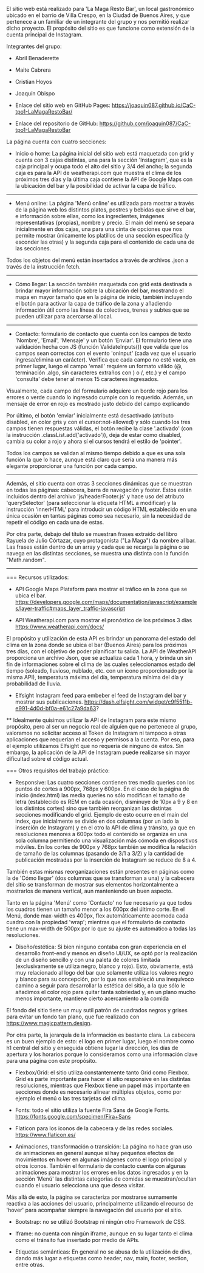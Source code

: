 El sitio web está realizado para 'La Maga Resto Bar', un local gastronómico ubicado en el barrio de Villa Crespo, en la Ciudad de Buenos Aires, y que pertenece a un familiar de un integrante del grupo y nos permitió realizar dicho proyecto. El propósito del sitio es que funcione como extensión de la cuenta principal de Instagram.


Integrantes del grupo: 
- Abril Benaderette
- Maite Cabrera
- Cristian Hoyos
- Joaquín Obispo


- Enlace del sitio web en GitHub Pages: https://joaquin087.github.io/CaC-tpo1-LaMagaRestoBar/ 
- Enlace del repositorio de GitHub: https://github.com/joaquin087/CaC-tpo1-LaMagaRestoBar





La página cuenta con cuatro secciones:
- Inicio o home: La página inicial del sitio web está maquetada con grid y cuenta con 3 cajas distintas, una para la sección 'Instagram', que es la caja principal y ocupa todo el alto del sitio y 3/4 del ancho; la segunda caja es para la API de weatherapi.com que muestra el clima de los próximos tres días y la última caja contiene la API de Google Maps con la ubicación del bar y la posibilidad de activar la capa de tráfico.

---

- Menú online: La página 'Menú online' es utilizada para mostrar a través de la página web los distintos platos, postres y bebidas que sirve el bar, e información sobre ellas, como los ingredientes, imágenes representativas (propias), nombre y precio.
El main del menú se separa inicialmente en dos cajas, una para una cinta de opciones que nos permite mostrar únicamente los platillos de una sección específica (y esconder las otras) y la segunda caja para el contenido de cada una de las secciones.

Todos los objetos del menú están insertados a través de archivos .json a través de la instrucción fetch.

---


- Cómo llegar: La sección también maquetada con grid está destinada a brindar mayor información sobre la ubicación del bar, mostrando el mapa en mayor tamaño que en la página de inicio, también incluyendo el botón para activar la capa de tráfico de la zona y añadiendo información útil como las líneas de colectivos, trenes y subtes que se pueden utilizar para acercarse al local.

---



- Contacto: formulario de contacto que cuenta con los campos de texto 'Nombre', 'Email', 'Mensaje' y un botón 'Enviar'.
El formulario tiene una validación hecha con JS (función ValidateInputs()) que valida que los campos sean correctos con el evento 'oninput' (cada vez que el usuario ingresa/elimina un carácter). Verifica que cada campo no esté vacío, en primer lugar, luego el campo 'email' requiere un formato válido (@, terminación .algo, sin caracteres extraños con ) o /, etc.) y el campo 'consulta' debe tener al menos 15 caracteres ingresados.

Visualmente, cada campo del formulario adquiere un borde rojo para los errores o verde cuando lo ingresado cumple con lo requerido. Además, un mensaje de error en rojo es mostrado justo debido del campo explicando 

Por último, el botón 'enviar' inicialmente está desactivado (atributo disabled, en color gris y con el cursor:not-allowed) y sólo cuando los tres campos tienen respuestas válidas, el botón recibe la clase '.activado' (con la instrucción .classList.add('activado')), deja de estar como disabled, cambia su color a rojo y ahora sí el cursos tendrá el estilo de 'pointer'.

Todos los campos se validan al mismo tiempo debido a que es una sola función la que lo hace, aunque está claro que sería una manera más elegante proporcionar una función por cada campo.


---



Además, el sitio cuenta con otras 3 secciones dinámicas que se muestran en todas las páginas: cabecera, barra de navegación y footer.
Estos están incluidos dentro del archivo 'js/headerFooter.js' y hace uso del atributo 'querySelector' (para seleccionar la etiqueta HTML a modificar) y la instrucción 'innerHTML' para introducir un código HTML establecido en una única ocasión en tantas páginas como sea necesario, sin la necesidad de repetir el código en cada una de estas.

Por otra parte, debajo del título se muestran frases extraído del libro Rayuela de Julio Córtazar, cuyo protagonista ("La Maga") da nombre al bar. Las frases están dentro de un array y cada que se recarga la página o se navega en las distintas secciones, se muestra una distinta con la función "Math.random".






---

=== Recursos utilizados:

- API Google Maps Plataform para mostrar el tráfico en la zona que se ubica el bar.
https://developers.google.com/maps/documentation/javascript/examples/layer-traffic#maps_layer_traffic-javascript



- API Weatherapi.com para mostrar el pronóstico de los próximos 3 días
https://www.weatherapi.com/docs/

El propósito y utilización de esta API es brindar un panorama del estado del clima en la zona donde se ubica el bar (Buenos Aires) para los próximos tres días, con el objetivo de poder planificar tu salida.
La API de WeatherAPI proporciona un archivo Json, que se actualiza cada 1 hora, y brinda un sin fin de informaciones sobre el clima de las cuales seleccionamos estado del tiempo (soleado, lluvioso, nublado, etc. con un ícono proporcionado por la misma API), temperatura máxima del día, temperatura mínima del día y probabilidad de lluvia.




- Elfsight Instagram feed para embeber el feed de Instagram del bar y mostrar sus publicaciones.
https://dash.elfsight.com/widget/c9f5511b-e991-4d0d-bf0a-e61c27a9da63?

** Idealmente quisimos utilizar la API de Instagram para este mismo propósito, pero al ser un negocio real de alguien que no pertenece al grupo, valoramos no solicitar acceso al Token de Instagram ni tampoco a otras aplicaciones que requerían el acceso y permisos a la cuenta. Por eso, para el ejemplo utilizamos Elfsight que no requería de ninguno de estos. Sin embargo, la aplicación de la API de Instagram puede realizarse sin mayor dificultad sobre el código actual.







=== Otros requisitos del trabajo práctico:


- Responsive:
Las cuatro secciones contienen tres media queries con los puntos de cortes a 900px, 768px y 600px. En el caso de la página de inicio (index.html) las media queries no sólo modifican el tamaño de letra (establecido es REM en cada ocasión, disminuye de 10px a 9 y 8 en los distintos cortes) sino que también reorganizan las distintas secciones modificando el grid.
Ejemplo de esto ocurre en el main del index, que inicialmente se divide en dos columnas (por un lado la inserción de Instagram) y en el otro la API de clima y tránsito, ya que en resoluciones menores a 600px todo el contenido se organiza en una sola columna permitiendo una visualización más cómoda en dispositivos móviles. En los cortes de 900px y 768px también se modifica la relación de tamaño de las columnas (pasando de 3/1 a 3/2) y la cantidad de publicación mostradas por la inserción de Instagram se reduce de 8 a 4.

También estas mismas reorganizaciones están presentes en páginas como la de 'Cómo llegar' (dos columnas que se transforman a una) y la cabecera del sitio se transforman de mostrar sus elementos horizontalmente a mostrarlos de manera vertical, aun manteniendo un buen aspecto.

Tanto en la página 'Menú' como 'Contacto' no fue necesario ya que todos los cuadros tienen un tamaño menor a los 600px del último corte. En el Menú, donde max-width es 400px, flex automáticamente acomoda cada cuadro con la propiedad 'wrap'; mientras que el formulario de contacto tiene un max-width de 500px por lo que su ajuste es automático a todas las resoluciones.




- Diseño/estética: Si bien ninguno contaba con gran experiencia en el desarrollo front-end y menos en diseño UI/UX, se optó por la realización de un diseño sencillo y con una paleta de colores limitada (exclusivamente se utiliza negro, blanco y rojo). Esto, obviamente, está muy relacionado al logo del bar que solamente utiliza los valores negro y blanco para su concepción, por lo que nos estableció una inequívoco camino a seguir para desarrollar la estética del sitio, a la que sólo le añadimos el color rojo para quitar tanta sobriedad y, en un plano mucho menos importante, mantiene cierto acercamiento a la comida 

El fondo del sitio tiene un muy sutil patrón de cuadrados negros y grises para evitar un fondo tan plano, que fue realizado con https://www.magicpattern.design.

Por otra parte, la jerarquía de la información es bastante clara. La cabecera es un buen ejemplo de esto: el logo en primer lugar, luego el nombre como h1 central del sitio y enseguida obtiene lugar la dirección, los días de apertura y los horarios porque lo consideramos como una información clave para una página con este propósito.





- Flexbox/Grid: el sitio utiliza constantemente tanto Grid como Flexbox. Grid es parte importante para hacer el sitio responsive en las distintas resoluciones, mientras que Flexbox tiene un papel más importante en secciones donde es necesario alinear múltiples objetos, como por ejemplo el menú o las tres tarjetas del clima.



- Fonts: todo el sitio utiliza la fuente Fira Sans de Google Fonts. https://fonts.google.com/specimen/Fira+Sans


- Flaticon para los iconos de la cabecera y de las redes sociales. https://www.flaticon.es/


- Animaciones, transformación o transición: La página no hace gran uso de animaciones en general aunque si hay pequeños efectos de movimientos en hover en algunas imágenes como el logo principal y otros íconos.
También el formulario de contacto cuenta con algunas animaciones para mostrar los errores en los datos ingresados y en la sección 'Menú' las distintas categorías de comidas se muestran/ocultan cuando el usuario selecciona una que desea visitar.

Más allá de esto, la página se caracteriza por mostrarse sumamente reactiva a las acciones del usuario, principalmente utilizando el recurso de 'hover' para acompañar siempre la navegación del usuario por el sitio.


- Bootstrap: no se utilizó Bootstrap ni ningún otro Framework de CSS.

- Iframe: no cuenta con ningún iframe, aunque en su lugar tanto el clima como el tránsito fue insertado por medio de APIs.

- Etiquetas semánticas: En general no se abusa de la utilización de divs, dando más lugar a etiquetas como header, nav, main, footer, section, entre otras.